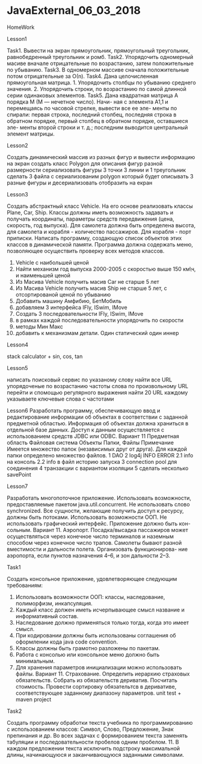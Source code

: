 # JavaExternal_06_03_2018
HomeWork

Lesson1

Task1. Вывести на экран прямоугольник, прямоугольный треугольник, равнобедренный треугольник и ромб.
Task2. Упорядочить одномерный масиве вначале отрицательные по возрастанию, затем положительные по убыванию.
Task3. В одномерном массиве сначала положительные потом отрицательные за О(n).
Task4. Дана целочисленная прямоугольная матрица.
        1. Упорядочить столбцы по убыванию среднего значения.
        2. Упорядочить строки, по возрастанию по самой длинной серии одинаковых элементов.
Task5. Дана квадратная матрица A порядка M (M — нечетное число). Начи-
        ная с элемента A1,1 и перемещаясь по часовой стрелке, вывести все ее эле-
        менты по спирали: первая строка, последний столбец, последняя строка в
        обратном  порядке,  первый  столбец  в  обратном  порядке,  оставшиеся  эле-
        менты второй строки и т. д.; последним выводится центральный элемент
         матрицы.
        
Lesson2
 
Cоздать динамический массив из разных фигур и вывести информацию на экран
создать класс Polygon для описания фигур разной размерности
сериализовать фигуры  3 точки 3 линии и 1 треугольник
сделать 3 файла с сериализованим polygon который будет описывать 3 разные фигуры
и десериализовать отобразить на екран

Lesson3

Создать абстрактный класс Vehicle. На его основе реализовать классы Plane, Car, Ship.
Классы должны иметь возможность задавать и получать координаты, параметры средств передвижения (цена, скорость, год выпуска).
Для самолета должна быть определена высота, для самолета и корабля - количество пассажиров. Для корабля - порт приписки.
Написать программу, создающую список объектов этих классов в динамической памяти.
Программа должна содержать меню, позволяющее осуществить проверку всех методов классов.
1. Vehicle с наибольшей ценой
2. Найти механизм год выпуска 2000-2005 с  скоростью выше 150 км\ч, и наименьшей ценой
3. Из Масива Vehicle получить масив Car не старше 5 лет
4. Из Масива Vehicle получить масив Ship не старше 5 лет, с  отсортированой ценой по убыванию
5. Добавить машину Амфибию, БетМобиль
6. добавляем 3 интерфейса IFly, ISwim, IMove
7. Создать 3 последовательности  IFly, ISwim, IMove
8. в рамках каждой последовательности упорядочить по скорости
9. методы Мин Макс
10. добавить к механизмам детали. Один статический один иннер

Lesson4

stack calculator + sin, cos, tan

Lesson5

написать поисковый сервис
по указаному слову найти все URL упорядоченые по возрастанию частоты слова
по произвольному URL перейти и спомощью регулярного выражения найти 20 URL каждому указываете ключевые слова с частотами

Lesson6
Разработать программу, обеспечивающую ввод и редактирование
информации об объектах в соответствии с заданной предметной областью.
Информация об объектах должна храниться в отдельной базе данных. Доступ к
данным осуществляется с использованием средств JDBC или ODBC.
Вариант 11
Предметная область Файловая система
Объекты Папки, Файлы
Примечание Имеется множество папок
(независимых друг от друга). Для
каждой папки определено множество файлов.
1 DAO
2 log4j INFO ERROR
2.1 info на консоль
2.2 info в файл историю запуска
3 connection pool для соединения
4 транзакции с вариантом изоляции
5 сделать несколько savePoint

Lesson7

Разработать многопоточное приложение.
Использовать возможности, предоставляемые пакетом java.util.concurrent.
Не использовать слово synchronized.
Все сущности, желающие получить доступ к ресурсу, должны быть потоками.
Использовать возможности ООП.
Не использовать графический интерфейс. Приложение должно быть кон-
сольным.
Вариант 11.  Аэропорт. Посадка/высадка пассажиров может осуществляться через конечное
число терминалов и наземным способом через конечное число трапов. Самолеты
бывают разной вместимости и дальности полета. Организовать функционирова-
ние аэропорта, если пунктов назначения 4–6, и зон дальности 2–3.

Task1

Создать консольное приложение, удовлетворяющее следующим требованиям:
1. Использовать возможности ООП: классы, наследование, полиморфизм, инкапсуляция.
2. Каждый класс должен иметь исчерпывающее смысл название и информативный состав.
3. Наследование должно применяться только тогда, когда это имеет смысл.
4. При кодировании должны быть использованы соглашения об оформлении кода java code convention.
5. Классы должны быть грамотно разложены по пакетам.
6. Работа с консолью или консольное меню должно быть минимальным.
7. Для хранения параметров инициализации можно использовать файлы.
Вариант 11.
Страхование. Определить иерархию страховых обязательств. Собрать из обязательств дериватив. Посчитать стоимость.
Провести сортировку обязательтсв в деривативе, соответствующее заданному диапазону параметров.
unit test + maven project

Task2

Создать программу обработки текста учебника по программированию с использованием классов:
Символ, Слово, Предложение, Знак препинания и др. Во всех задачах с формированием текста заменять табуляции
и последовательности пробелов одним пробелом.
11. В каждом предложении текста исключить подстроку максимальной длины, начинающуюся и заканчивающуюся
заданными символами.
